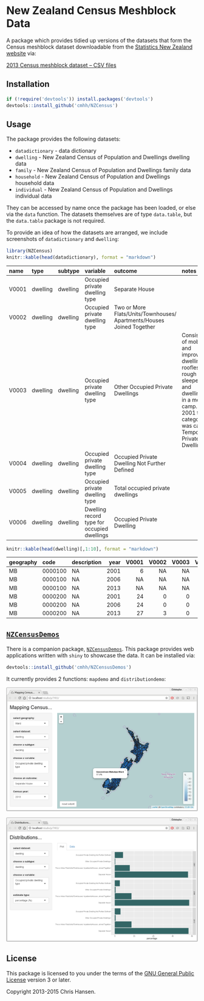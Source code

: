 # New Zealand Census Meshblock Data

A package which provides tidied up versions of the datasets that form the
Census meshblock dataset downloadable from the
[Statistics New Zealand website](http://www.stats.govt.nz/Census/2013-census/data-tables/meshblock-dataset.aspx#csv)
via:

[2013 Census meshblock dataset – CSV files](http://www3.stats.govt.nz/meshblock/2013/csv/2013_mb_dataset_Total_New_Zealand_CSV.zip)

## Installation

```r
if (!require('devtools')) install.packages('devtools')
devtools::install_github('cmhh/NZCensus')
```

## Usage

The package provides the following datasets:

* `datadictionary` - data dictionary
* `dwelling` - New Zealand Census of Population and Dwellings dwelling data
* `family` - New Zealand Census of Population and Dwellings family data
* `household` - New Zealand Census of Population and Dwellings household data
* `individual` - New Zealand Census of Population and Dwellings individual data

They can be accessed by name once the package has been loaded, or else via the
`data` function.  The datasets themselves are of type `data.table`, but the
`data.table` package is not required.

To provide an idea of how the datasets are arranged, we include screenshots
of `datadictionary` and `dwelling`:


```r
library(NZCensus)
knitr::kable(head(datadictionary), format = "markdown")
```



|name  |type     |subtype  |variable                                    |outcome                                                               |notes                                                                                                                                                               |
|:-----|:--------|:--------|:-------------------------------------------|:---------------------------------------------------------------------|:-------------------------------------------------------------------------------------------------------------------------------------------------------------------|
|V0001 |dwelling |dwelling |Occupied private dwelling type              |Separate House                                                        |                                                                                                                                                                    |
|V0002 |dwelling |dwelling |Occupied private dwelling type              |Two or More Flats/Units/Townhouses/ Apartments/Houses Joined Together |                                                                                                                                                                    |
|V0003 |dwelling |dwelling |Occupied private dwelling type              |Other Occupied Private Dwellings                                      |Consists of mobile and improvised dwellings roofless or rough sleepers and dwellings in a motor camp. In 2001 this category was called Temporary Private Dwellings. |
|V0004 |dwelling |dwelling |Occupied private dwelling type              |Occupied Private Dwelling Not Further Defined                         |                                                                                                                                                                    |
|V0005 |dwelling |dwelling |Occupied private dwelling type              |Total occupied private dwellings                                      |                                                                                                                                                                    |
|V0006 |dwelling |dwelling |Dwelling record type for occupied dwellings |Occupied Private Dwelling                                             |                                                                                                                                                                    |

```r
knitr::kable(head(dwelling)[,1:10], format = "markdown")
```



|geography |code    |description | year| V0001| V0002| V0003| V0004| V0005| V0006|
|:---------|:-------|:-----------|----:|-----:|-----:|-----:|-----:|-----:|-----:|
|MB        |0000100 |NA          | 2001|     6|    NA|    NA|    NA|     6|     9|
|MB        |0000100 |NA          | 2006|    NA|    NA|    NA|    NA|     0|    NA|
|MB        |0000100 |NA          | 2013|    NA|    NA|    NA|    NA|     0|    NA|
|MB        |0000200 |NA          | 2001|    24|     0|     0|     6|    30|    30|
|MB        |0000200 |NA          | 2006|    24|     0|     0|     3|    24|    27|
|MB        |0000200 |NA          | 2013|    27|     3|     0|     3|    30|    33|


## [`NZCensusDemos`](https://github.com/cmhh/NZCensusDemos)

There is a companion package,
[`NZCensusDemos`](https://github.com/cmhh/NZCensusDemos).  This package
provides web applications written with `shiny` to showcase the data.  It can
be installed via:

```r
devtools::install_github('cmhh/NZCensusDemos')
```

It currently provides 2 functions: `mapdemo` and `distributiondemo`:

![`NZCensusDemos::mapdemo()`](img/mapdemo.png)

![`NZCensusDemos::mapdemo()`](img/distributiondemo.png)


## License

This package is licensed to you under the terms of the [GNU General Public
License](http://www.gnu.org/licenses/gpl.html) version 3 or later.

Copyright 2013-2015 Chris Hansen.
